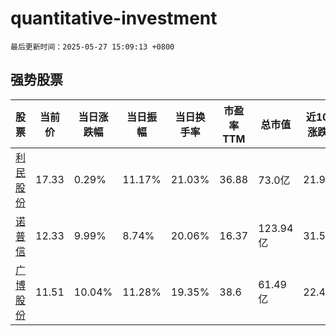 # quantitative-investment

`最后更新时间：2025-05-27 15:09:13 +0800`

## 强势股票

|股票|当前价|当日涨跌幅|当日振幅|当日换手率|市盈率TTM|总市值|近10日涨跌幅|
|----|----|----|----|----|----|----|----|
|[利民股份](https://xueqiu.com/S/SZ002734)|17.33|0.29%|11.17%|21.03%|36.88|73.0亿|21.96%|
|[诺普信](https://xueqiu.com/S/SZ002215)|12.33|9.99%|8.74%|20.06%|16.37|123.94亿|31.59%|
|[广博股份](https://xueqiu.com/S/SZ002103)|11.51|10.04%|11.28%|19.35%|38.6|61.49亿|22.45%|
